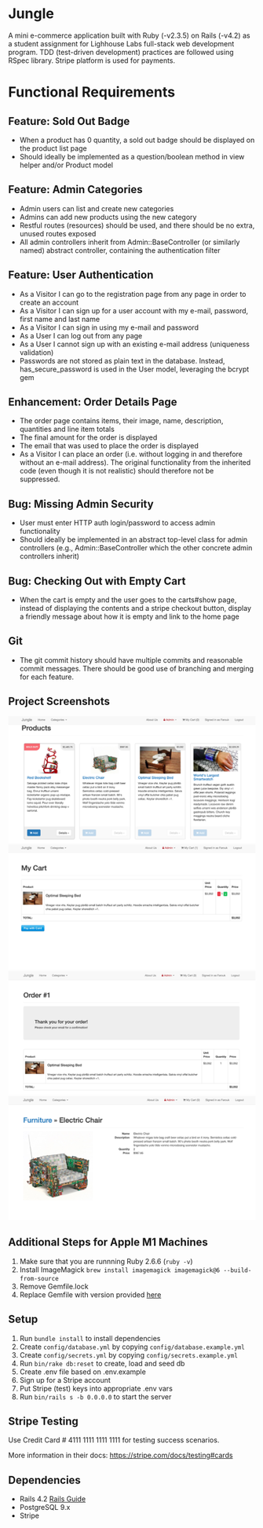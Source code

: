 # Jungle
A mini e-commerce application built with Ruby (-v2.3.5) on Rails (-v4.2) as a student assignment for Lighhouse Labs full-stack web development program. TDD (test-driven development) practices are followed using RSpec library. Stripe platform is used for payments.

# Functional Requirements
## Feature: Sold Out Badge
* When a product has 0 quantity, a sold out badge should be displayed on the product list page
* Should ideally be implemented as a question/boolean method in view helper and/or Product model

## Feature: Admin Categories
* Admin users can list and create new categories
* Admins can add new products using the new category
* Restful routes (resources) should be used, and there should be no extra, unused routes exposed
* All admin controllers inherit from Admin::BaseController (or similarly named) abstract controller, containing the authentication filter

## Feature: User Authentication
* As a Visitor I can go to the registration page from any page in order to create an account
* As a Visitor I can sign up for a user account with my e-mail, password, first name and last name
* As a Visitor I can sign in using my e-mail and password
* As a User I can log out from any page
* As a User I cannot sign up with an existing e-mail address (uniqueness validation)
* Passwords are not stored as plain text in the database. Instead, has_secure_password is used in the User model, leveraging the bcrypt gem

## Enhancement: Order Details Page
* The order page contains items, their image, name, description, quantities and line item totals
* The final amount for the order is displayed
* The email that was used to place the order is displayed
* As a Visitor I can place an order (i.e. without logging in and therefore without an e-mail address). The original functionality from the inherited code (even though it is not realistic) should therefore not be suppressed.

## Bug: Missing Admin Security
* User must enter HTTP auth login/password to access admin functionality
* Should ideally be implemented in an abstract top-level class for admin controllers (e.g., Admin::BaseController which the other concrete admin controllers inherit)

## Bug: Checking Out with Empty Cart
* When the cart is empty and the user goes to the carts#show page, instead of displaying the contents and a stripe checkout button, display a friendly message about how it is empty and link to the home page

## Git
* The git commit history should have multiple commits and reasonable commit messages. There should be good use of branching and merging for each feature.

## Project Screenshots

![](https://github.com/faroukalsajee/Jungle/blob/master/docs/Screen%20Shot%202021-05-05%20at%205.45.54%20PM.png)
![](https://github.com/faroukalsajee/Jungle/blob/master/docs/Screen%20Shot%202021-05-05%20at%205.47.02%20PM.png)
![](https://github.com/faroukalsajee/Jungle/blob/master/docs/Screen%20Shot%202021-05-05%20at%205.50.35%20PM.png)
![](https://github.com/faroukalsajee/Jungle/blob/master/docs/Screen%20Shot%202021-05-05%20at%205.46.14%20PM.png)


## Additional Steps for Apple M1 Machines

1. Make sure that you are runnning Ruby 2.6.6 (`ruby -v`)
1. Install ImageMagick `brew install imagemagick imagemagick@6 --build-from-source`
2. Remove Gemfile.lock
3. Replace Gemfile with version provided [here](https://gist.githubusercontent.com/FrancisBourgouin/831795ae12c4704687a0c2496d91a727/raw/ce8e2104f725f43e56650d404169c7b11c33a5c5/Gemfile)

## Setup

1. Run `bundle install` to install dependencies
2. Create `config/database.yml` by copying `config/database.example.yml`
3. Create `config/secrets.yml` by copying `config/secrets.example.yml`
4. Run `bin/rake db:reset` to create, load and seed db
5. Create .env file based on .env.example
6. Sign up for a Stripe account
7. Put Stripe (test) keys into appropriate .env vars
8. Run `bin/rails s -b 0.0.0.0` to start the server

## Stripe Testing

Use Credit Card # 4111 1111 1111 1111 for testing success scenarios.

More information in their docs: <https://stripe.com/docs/testing#cards>

## Dependencies

* Rails 4.2 [Rails Guide](http://guides.rubyonrails.org/v4.2/)
* PostgreSQL 9.x
* Stripe

